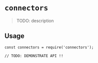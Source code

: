 # `connectors`

> TODO: description

## Usage

```
const connectors = require('connectors');

// TODO: DEMONSTRATE API !!
```

